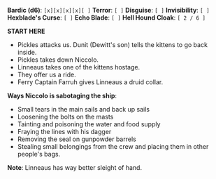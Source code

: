 **Bardic (d6)**: `[x][x][x][x][ ]`
**Terror**: `[ ]`
**Disguise**: `[ ]`
**Invisibility**: `[ ]`
**Hexblade's Curse**: `[ ]`
**Echo Blade**: `[ ]`
**Hell Hound Cloak**: `[ 2 / 6 ]`

**START HERE**
- Pickles attacks us. Dunit (Dewitt's son) tells the kittens to go back inside.
- Pickles takes down Niccolo.
- Linneaus takes one of the kittens hostage.
- They offer us a ride.
- Ferry Captain Farruh gives Linneaus a druid collar.

**Ways Niccolo is sabotaging the ship**:
- Small tears in the main sails and back up sails
- Loosening the bolts on the masts
- Tainting and poisoning the water and food supply
- Fraying the lines with his dagger
- Removing the seal on gunpowder barrels
- Stealing small belongings from the crew and placing them in other people's bags.

**Note**: Linneaus has way better sleight of hand.